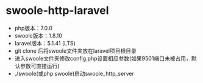 # swoole-http-laravel
- php版本：7.0.0
- swoole版本：1.8.10
- laravel版本：5.1.41 (LTS)
- git clone 后将swoole文件夹放在laravel项目根目录
- 进入swoole文件夹修改config.php设置相应参数(如果9501端口未被占用，默认参数可直接运行)
- ./swoole(或php swoole)启动swoole_http_server
